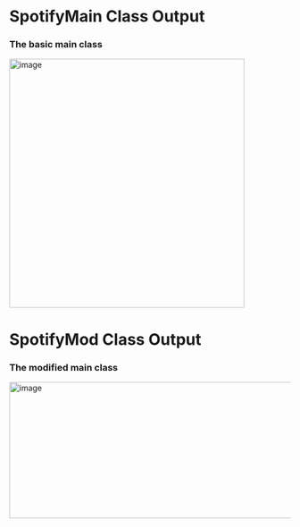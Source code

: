 # SpotifyMain Class Output
### The basic main class
<img width="421" height="446" alt="image" src="https://github.com/user-attachments/assets/ce6078d2-ad1f-40b7-8ea9-f17757057c11" />

# SpotifyMod Class Output
### The modified main class
<img width="616" height="244" alt="image" src="https://github.com/user-attachments/assets/67a0f9d3-b952-440d-9cc0-5ccdfbaf1a47" />
